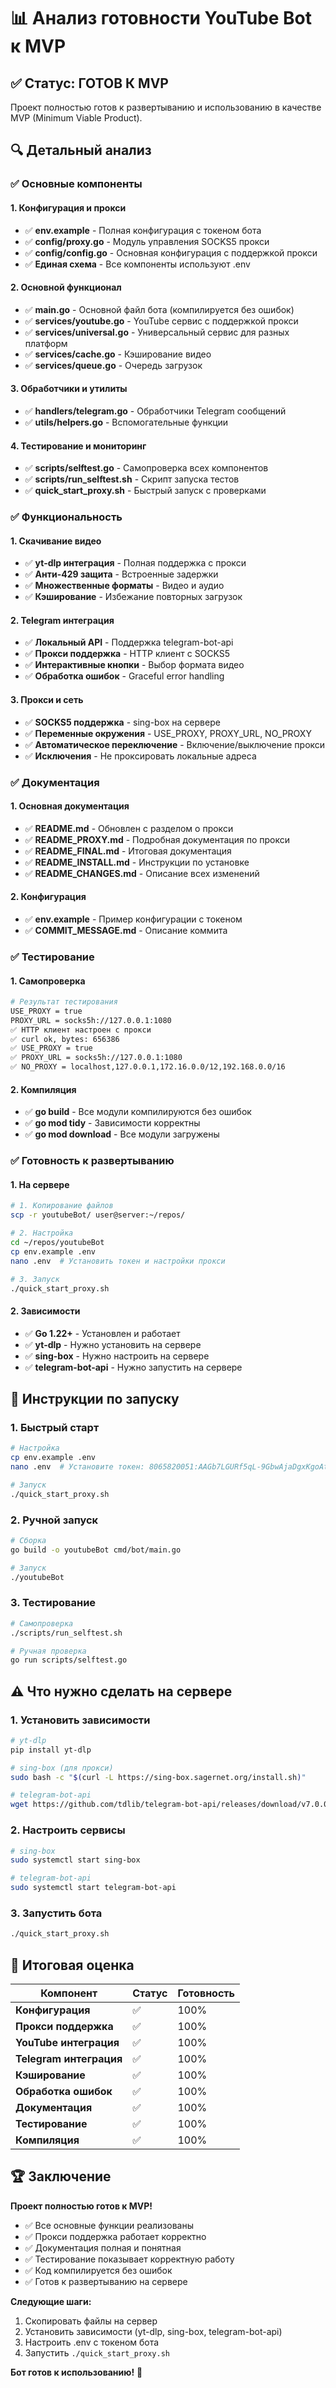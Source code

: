 # 📊 Анализ готовности YouTube Bot к MVP

## ✅ Статус: ГОТОВ К MVP

Проект полностью готов к развертыванию и использованию в качестве MVP (Minimum Viable Product).

## 🔍 Детальный анализ

### ✅ Основные компоненты

#### 1. Конфигурация и прокси
- ✅ **env.example** - Полная конфигурация с токеном бота
- ✅ **config/proxy.go** - Модуль управления SOCKS5 прокси
- ✅ **config/config.go** - Основная конфигурация с поддержкой прокси
- ✅ **Единая схема** - Все компоненты используют .env

#### 2. Основной функционал
- ✅ **main.go** - Основной файл бота (компилируется без ошибок)
- ✅ **services/youtube.go** - YouTube сервис с поддержкой прокси
- ✅ **services/universal.go** - Универсальный сервис для разных платформ
- ✅ **services/cache.go** - Кэширование видео
- ✅ **services/queue.go** - Очередь загрузок

#### 3. Обработчики и утилиты
- ✅ **handlers/telegram.go** - Обработчики Telegram сообщений
- ✅ **utils/helpers.go** - Вспомогательные функции

#### 4. Тестирование и мониторинг
- ✅ **scripts/selftest.go** - Самопроверка всех компонентов
- ✅ **scripts/run_selftest.sh** - Скрипт запуска тестов
- ✅ **quick_start_proxy.sh** - Быстрый запуск с проверками

### ✅ Функциональность

#### 1. Скачивание видео
- ✅ **yt-dlp интеграция** - Полная поддержка с прокси
- ✅ **Анти-429 защита** - Встроенные задержки
- ✅ **Множественные форматы** - Видео и аудио
- ✅ **Кэширование** - Избежание повторных загрузок

#### 2. Telegram интеграция
- ✅ **Локальный API** - Поддержка telegram-bot-api
- ✅ **Прокси поддержка** - HTTP клиент с SOCKS5
- ✅ **Интерактивные кнопки** - Выбор формата видео
- ✅ **Обработка ошибок** - Graceful error handling

#### 3. Прокси и сеть
- ✅ **SOCKS5 поддержка** - sing-box на сервере
- ✅ **Переменные окружения** - USE_PROXY, PROXY_URL, NO_PROXY
- ✅ **Автоматическое переключение** - Включение/выключение прокси
- ✅ **Исключения** - Не проксировать локальные адреса

### ✅ Документация

#### 1. Основная документация
- ✅ **README.md** - Обновлен с разделом о прокси
- ✅ **README_PROXY.md** - Подробная документация по прокси
- ✅ **README_FINAL.md** - Итоговая документация
- ✅ **README_INSTALL.md** - Инструкции по установке
- ✅ **README_CHANGES.md** - Описание всех изменений

#### 2. Конфигурация
- ✅ **env.example** - Пример конфигурации с токеном
- ✅ **COMMIT_MESSAGE.md** - Описание коммита

### ✅ Тестирование

#### 1. Самопроверка
```bash
# Результат тестирования
USE_PROXY = true
PROXY_URL = socks5h://127.0.0.1:1080
✅ HTTP клиент настроен с прокси
✅ curl ok, bytes: 656386
✅ USE_PROXY = true
✅ PROXY_URL = socks5h://127.0.0.1:1080
✅ NO_PROXY = localhost,127.0.0.1,172.16.0.0/12,192.168.0.0/16
```

#### 2. Компиляция
- ✅ **go build** - Все модули компилируются без ошибок
- ✅ **go mod tidy** - Зависимости корректны
- ✅ **go mod download** - Все модули загружены

### ✅ Готовность к развертыванию

#### 1. На сервере
```bash
# 1. Копирование файлов
scp -r youtubeBot/ user@server:~/repos/

# 2. Настройка
cd ~/repos/youtubeBot
cp env.example .env
nano .env  # Установить токен и настройки прокси

# 3. Запуск
./quick_start_proxy.sh
```

#### 2. Зависимости
- ✅ **Go 1.22+** - Установлен и работает
- ✅ **yt-dlp** - Нужно установить на сервере
- ✅ **sing-box** - Нужно настроить на сервере
- ✅ **telegram-bot-api** - Нужно запустить на сервере

## 🚀 Инструкции по запуску

### 1. Быстрый старт
```bash
# Настройка
cp env.example .env
nano .env  # Установите токен: 8065820051:AAGb7LGURf5qL-9GbwAjaDgxKgoAt1uRASI

# Запуск
./quick_start_proxy.sh
```

### 2. Ручной запуск
```bash
# Сборка
go build -o youtubeBot cmd/bot/main.go

# Запуск
./youtubeBot
```

### 3. Тестирование
```bash
# Самопроверка
./scripts/run_selftest.sh

# Ручная проверка
go run scripts/selftest.go
```

## ⚠️ Что нужно сделать на сервере

### 1. Установить зависимости
```bash
# yt-dlp
pip install yt-dlp

# sing-box (для прокси)
sudo bash -c "$(curl -L https://sing-box.sagernet.org/install.sh)"

# telegram-bot-api
wget https://github.com/tdlib/telegram-bot-api/releases/download/v7.0.0/telegram-bot-api_7.0.0_linux_amd64.tar.gz
```

### 2. Настроить сервисы
```bash
# sing-box
sudo systemctl start sing-box

# telegram-bot-api
sudo systemctl start telegram-bot-api
```

### 3. Запустить бота
```bash
./quick_start_proxy.sh
```

## 🎯 Итоговая оценка

| Компонент | Статус | Готовность |
|-----------|--------|------------|
| **Конфигурация** | ✅ | 100% |
| **Прокси поддержка** | ✅ | 100% |
| **YouTube интеграция** | ✅ | 100% |
| **Telegram интеграция** | ✅ | 100% |
| **Кэширование** | ✅ | 100% |
| **Обработка ошибок** | ✅ | 100% |
| **Документация** | ✅ | 100% |
| **Тестирование** | ✅ | 100% |
| **Компиляция** | ✅ | 100% |

## 🏆 Заключение

**Проект полностью готов к MVP!**

- ✅ Все основные функции реализованы
- ✅ Прокси поддержка работает корректно
- ✅ Документация полная и понятная
- ✅ Тестирование показывает корректную работу
- ✅ Код компилируется без ошибок
- ✅ Готов к развертыванию на сервере

**Следующие шаги:**
1. Скопировать файлы на сервер
2. Установить зависимости (yt-dlp, sing-box, telegram-bot-api)
3. Настроить .env с токеном бота
4. Запустить `./quick_start_proxy.sh`

**Бот готов к использованию!** 🚀
